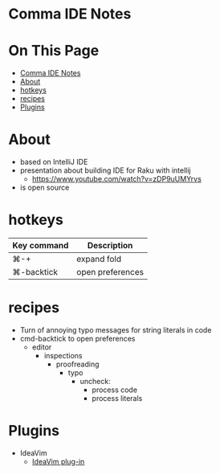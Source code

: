 # Comma IDE Notes
 
# On This Page

- [Comma IDE Notes](#comma-ide-notes)
- [About](#about)
- [hotkeys](#hotkeys)
- [recipes](#recipes)
- [Plugins](#plugins)

# About
* based on IntelliJ IDE
* presentation about building IDE for Raku with intellij
    * https://www.youtube.com/watch?v=zDP9uUMYrvs
* is open source

# hotkeys
| Key command | Description      |
|-------------|------------------|
| ⌘-+         | expand fold      |
| ⌘-backtick  | open preferences |

# recipes
* Turn of annoying typo messages for string literals in code
* cmd-backtick to open preferences
    * editor
        * inspections 
            * proofreading 
                * typo 
                    * uncheck:
                        * process code
                        * process literals

# Plugins
* IdeaVim
    * [IdeaVim plug-in](https://plugins.jetbrains.com/plugin/164-ideavim/versions)
